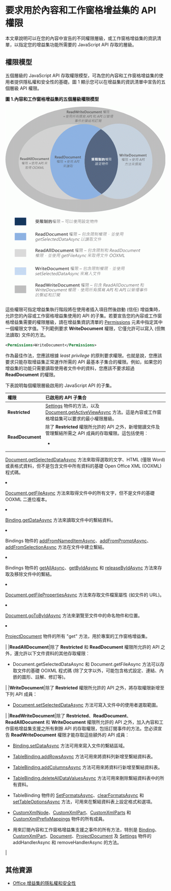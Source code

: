 
# <a name="requesting-permissions-for-api-use-in-content-and-task-pane-add-ins"></a>要求用於內容和工作窗格增益集的 API 權限
本文章說明可以在您的內容中宣告的不同權限層級，或工作窗格增益集的資訊清單，以指定您的增益集功能所需要的 JavaScript API 存取的層級。 




## <a name="permissions-model"></a>權限模型


五個層級的 JavaScript API 存取權限模型，可為您的內容和工作窗格增益集的使用者提供隱私權和安全性的基礎。圖 1 顯示您可以在增益集的資訊清單中宣告的五個層級 API 權限。


**圖 1.內容和工作窗格增益集的五個層級權限模型**

![工作窗格應用程式的權限層級](../../images/off15appsdk_TaskPaneAppPermission.gif)



這些權限可指定增益集執行階段將在使用者插入項目然後啟動 (信任) 增益集時，允許您的內容或工作窗格增益集使用的 API 的子集。若要宣告您的內容或工作窗格增益集需要的權限層級，請在增益集資訊清單的 [Permissions](http://msdn.microsoft.com/en-us/library/d4cfe645-353d-8240-8495-f76fb36602fe%28Office.15%29.aspx) 元素中指定其中一個權限文字值。下列範例要求 **WriteDocument** 權限，它僅允許可以寫入 (但無法讀取) 文件的方法。




```XML
<Permissions>WriteDocument</Permissions>
```

作為最佳作法，您應該根據 _least privilege_ 的原則要求權限。也就是說，您應該要求只能存取增益集正常運作所需的 API 最基本子集合的權限。例如，如果您的增益集的功能只需要讀取使用者文件中的資料，您應該不要求超過 **ReadDocument** 的權限。

下表說明每個權限層級啟用的 JavaScript API 的子集。



|**權限**|**已啟用的 API 子集合**|
|:-----|:-----|
|**Restricted**|[Settings](../../reference/shared/settings.md) 物件的方法，以及 [Document.getActiveViewAsync](../../reference/shared/document.getactiveviewasync.md) 方法。這是內容或工作窗格增益集可以要求的最小權限層級。|
|**ReadDocument**|除了 **Restricted** 權限所允許的 API 之外，新增閱讀文件及管理繫結所需之 API 成員的存取權限。這包括使用︰<br/><ul><li>

  <a href="http://msdn.microsoft.com/en-us/library/f85ad02c-64f0-4b73-87f6-7f521b3afd69(Office.15).aspx" target="_blank">Document.getSelectedDataAsync</a> 方法來取得選取的文字、HTML (僅限 Word) 或表格式資料，但不是包含文件中所有資料的基礎 Open Office XML (OOXML) 程式碼。</p></li><li><p>

  <a href="http://msdn.microsoft.com/en-us/library/78047418-89c4-4c7d-9427-4735b8559518(Office.15).aspx" target="_blank">Document.getFileAsync</a> 方法來取得文件中的所有文字，但不是文件的基礎 OOXML 二進位複本。</p></li><li><p>

  <a href="http://msdn.microsoft.com/en-us/library/5372ffd8-579d-4fcb-9e5b-e9a2128f3201(Office.15).aspx" target="_blank">Binding.getDataAsync</a> 方法來讀取文件中的繫結資料。</p></li><li><p>

  <span class="keyword">Bindings</span> 物件的 <a href="http://msdn.microsoft.com/en-us/library/afbadac7-60c7-47cb-9477-6e9466ded44c(Office.15).aspx" target="_blank">addFromNamedItemAsync</a>、<a href="http://msdn.microsoft.com/en-us/library/9dc03608-b08b-4700-8be1-3c86ae236799(Office.15).aspx" target="_blank">addFromPromptAsync</a>、<a href="http://msdn.microsoft.com/en-us/library/edc99214-e63e-43f2-9392-97ead42fc155(Office.15).aspx" target="_blank">addFromSelectionAsync</a> 方法在文件中建立繫結。</p></li><li><p>

  <span class="keyword">Bindings</span> 物件的 <a href="http://msdn.microsoft.com/en-us/library/ef902b73-cc4c-4551-95de-d8a51eeba82f(Office.15).aspx" target="_blank">getAllAsync</a>、<a href="http://msdn.microsoft.com/en-us/library/2727c891-bc05-465c-9324-113fbfeb3fbb(Office.15).aspx" target="_blank">getByIdAsync</a> 和 <a href="http://msdn.microsoft.com/en-us/library/ad285984-8b44-435d-9b84-f0ade570c896(Office.15).aspx" target="_blank">releaseByIdAsync</a> 方法來存取及移除文件中的繫結。</p></li><li><p>

  <a href="http://msdn.microsoft.com/en-us/library/2533a563-95ae-4d52-b2d5-a6783e4ef5b4(Office.15).aspx" target="_blank">Document.getFilePropertiesAsync</a> 方法來存取文件檔案屬性 (如文件的 URL)。</p></li><li><p>

  <a href="http://msdn.microsoft.com/en-us/library/35dda81c-235e-4eab-8a77-9acb3b73a380(Office.15).aspx" target="_blank">Document.goToByIdAsync</a> 方法來瀏覽至文件中的命名物件和位置。</p></li><li><p>

  <a href="http://msdn.microsoft.com/en-us/library/1908af4f-93b9-4859-87e3-06942014fae1(Office.15).aspx" target="_blank">ProjectDocument</a> 物件的所有 "get" 方法，用於專案的工作窗格增益集。 </p></li></ul>|
|**ReadAllDocument**|除了 **Restricted** 和 **ReadDocument** 權限所允許的 API 之外，還允許以下文件資料的其他存取權限︰<br/><ul><li><p><span class="keyword">Document.getSelectedDataAsync</span> 和 <span class="keyword">Document.getFileAsync</span> 方法可以存取文件的基礎 OOXML 程式碼 (除了文字以外，可能包含格式設定、連結、內嵌的圖形、註解、修訂等)。</p></li></ul>|
|**WriteDocument**|除了 **Restricted** 權限所允許的 API 之外，將存取權限新增至下列 API 成員：<br/><ul><li><p>

  <a href="http://msdn.microsoft.com/en-us/library/998f38dc-83bd-4659-a759-4758c632a6ef(Office.15).aspx" target="_blank">Document.setSelectedDataAsync</a> 方法可寫入文件中的使用者選取範圍。</p></li></ul>|
|**ReadWriteDocument**|除了 **Restricted**、**ReadDocument**、**ReadAllDocument** 和 **WriteDocument** 權限所允許的 API 之外，加入內容和工作窗格增益集支援之所有剩餘 API 的存取權限，包括訂閱事件的方法。您必須宣告 **ReadWriteDocument** 權限才能存取這些額外的 API 成員︰<br/><ul><li><p>

  <a href="http://msdn.microsoft.com/en-us/library/6a59bb6d-40b6-4a95-9b98-d70d4616de09(Office.15).aspx" target="_blank">Binding.setDataAsync</a> 方法可用來寫入文件的繫結區域。</p></li><li><p>

  <a href="http://msdn.microsoft.com/en-us/library/1cd23454-8435-4e13-98b3-d0d29ed278a8(Office.15).aspx" target="_blank">TableBinding.addRowsAsync</a> 方法可用來將資料列新增至繫結資料表。</p></li><li><p>

  <a href="http://msdn.microsoft.com/en-us/library/8f1bfa81-3850-4ea1-ba2e-c9bcf5847a44(Office.15).aspx" target="_blank">TableBinding.addColumnsAsync</a> 方法可用來將資料行新增至繫結資料表。</p></li><li><p>

  <a href="http://msdn.microsoft.com/en-us/library/8f5cc783-384d-4520-a218-190dfed74dd2(Office.15).aspx" target="_blank">TableBinding.deleteAllDataValuesAsync</a> 方法可用來刪除繫結資料表中的所有資料。</p></li><li><p>

  <span class="keyword">TableBinding</span> 物件的 <a href="http://msdn.microsoft.com/en-us/library/49712906-f582-4055-9ef8-6edde6e97679(Office.15).aspx" target="_blank">SetFormatsAsync</a>、<a href="http://msdn.microsoft.com/en-us/library/cc56e9c0-b33c-4d9b-b676-a7e50f757c10(Office.15).aspx" target="_blank">clearFormatsAsync</a> 和 <a href="http://msdn.microsoft.com/en-us/library/2885fc57-4527-4ca4-a43d-9ee447ec27d3(Office.15).aspx" target="_blank">setTableOptionsAsync</a> 方法，可用來在繫結資料表上設定格式和選項。</p></li><li><p>

  <a href="http://msdn.microsoft.com/en-us/library/dc1518de-47fa-4108-aab7-04a022724b04(Office.15).aspx" target="_blank">CustomXmlNode</a>、<a href="http://msdn.microsoft.com/en-us/library/83f0e668-8236-4f2f-a20f-b173a9e3f65f(Office.15).aspx" target="_blank">CustomXmlPart</a>、<a href="http://msdn.microsoft.com/en-us/library/ba40cd4c-29bb-4f31-875d-6f1382fd1ee8(Office.15).aspx" target="_blank">CustomXmlParts</a> 和 <a href="http://msdn.microsoft.com/en-us/library/18b9aa8c-83e7-4c2f-8530-6a0ac8ce5535(Office.15).aspx" target="_blank">CustomXmlPrefixMappings</a> 物件的所有成員。</p></li><li><p>用來訂閱內容和工作窗格增益集支援之事件的所有方法，特別是 <a href="http://msdn.microsoft.com/en-us/library/42882642-d22b-47d2-a8d3-3aa8c6a4435e(Office.15).aspx" target="_blank">Binding</a>、<a href="http://msdn.microsoft.com/en-us/library/83f0e668-8236-4f2f-a20f-b173a9e3f65f(Office.15).aspx" target="_blank">CustomXmlPart</a>、<a href="http://msdn.microsoft.com/en-us/library/f8859516-cc1f-4b20-a8f3-cee37a983e70(Office.15).aspx" target="_blank">Document</a>、<a href="http://msdn.microsoft.com/en-us/library/1908af4f-93b9-4859-87e3-06942014fae1(Office.15).aspx" target="_blank">ProjectDocument</a> 及 <a href="http://msdn.microsoft.com/en-us/library/ad733387-a58c-4514-8fc2-53e64fad468d(Office.15).aspx" target="_blank">Settings</a> 物件的 <span class="keyword">addHandlerAsync</span> 和 <span class="keyword">removeHandlerAsync</span> 的方法。</p></li></ul>|

## <a name="additional-resources"></a>其他資源

    
- [Office 增益集的隱私權和安全性](../../docs/develop/privacy-and-security.md)
    


